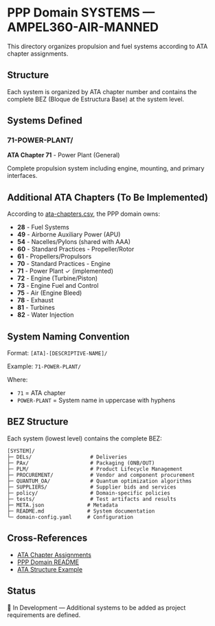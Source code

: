 # PPP Domain SYSTEMS — AMPEL360-AIR-MANNED

This directory organizes propulsion and fuel systems according to ATA chapter assignments.

## Structure

Each system is organized by ATA chapter number and contains the complete BEZ (Bloque de Estructura Base) at the system level.

## Systems Defined

### 71-POWER-PLANT/
**ATA Chapter 71** - Power Plant (General)

Complete propulsion system including engine, mounting, and primary interfaces.

## Additional ATA Chapters (To Be Implemented)

According to [ata-chapters.csv](../../../../1-DIMENSIONS/CANONICAL-TAXONOMY/ata-chapters.csv), the PPP domain owns:

- **28** - Fuel Systems
- **49** - Airborne Auxiliary Power (APU)
- **54** - Nacelles/Pylons (shared with AAA)
- **60** - Standard Practices - Propeller/Rotor
- **61** - Propellers/Propulsors
- **70** - Standard Practices - Engine
- **71** - Power Plant ✓ (implemented)
- **72** - Engine (Turbine/Piston)
- **73** - Engine Fuel and Control
- **75** - Air (Engine Bleed)
- **78** - Exhaust
- **81** - Turbines
- **82** - Water Injection

## System Naming Convention

Format: `[ATA]-[DESCRIPTIVE-NAME]/`

Example: `71-POWER-PLANT/`

Where:
- `71` = ATA chapter
- `POWER-PLANT` = System name in uppercase with hyphens

## BEZ Structure

Each system (lowest level) contains the complete BEZ:

```
[SYSTEM]/
├─ DELs/                   # Deliveries
├─ PAx/                    # Packaging (ONB/OUT)
├─ PLM/                    # Product Lifecycle Management
├─ PROCUREMENT/            # Vendor and component procurement
├─ QUANTUM_OA/             # Quantum optimization algorithms
├─ SUPPLIERS/              # Supplier bids and services
├─ policy/                 # Domain-specific policies
├─ tests/                  # Test artifacts and results
├─ META.json              # Metadata
├─ README.md              # System documentation
└─ domain-config.yaml     # Configuration
```

## Cross-References

- [ATA Chapter Assignments](../../../../1-DIMENSIONS/CANONICAL-TAXONOMY/ata-chapters.README.md)
- [PPP Domain README](../README.md)
- [ATA Structure Example](../ATA-STRUCTURE-EXAMPLE.md)

## Status

🚧 In Development — Additional systems to be added as project requirements are defined.
